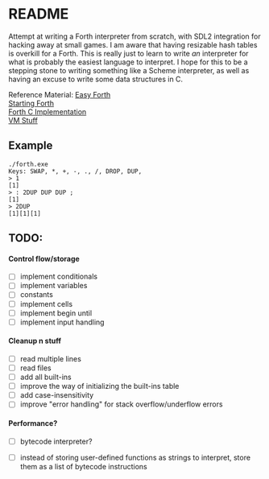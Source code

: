 # README

Attempt at writing a Forth interpreter from scratch, with SDL2 integration for hacking away at small games.
I am aware that having resizable hash tables is overkill for a Forth. This is really just to learn to write 
*an* interpreter for what is probably the easiest language to interpret. I hope for this to be a stepping 
stone to writing something like a Scheme interpreter, as well as having an excuse to write some data structures in C. 

Reference Material:
[Easy Forth](https://skilldrick.github.io/easyforth/)  
[Starting Forth](https://www.forth.com/starting-forth)  
[Forth C Implementation](https://github.com/tehologist/forthkit)  
[VM Stuff](https://www.andreinc.net/2021/12/01/writing-a-simple-vm-in-less-than-125-lines-of-c)  

## Example

```commandline
./forth.exe 
Keys: SWAP, *, +, -, ., /, DROP, DUP, 
> 1     
[1]
> : 2DUP DUP DUP ;
[1]
> 2DUP
[1][1][1]
```

## TODO:

#### Control flow/storage
- [ ] implement conditionals
- [ ] implement variables
- [ ] constants
- [ ] implement cells
- [ ] implement begin until
- [ ] implement input handling

#### Cleanup n stuff
- [ ] read multiple lines
- [ ] read files
- [ ] add all built-ins
- [ ] improve the way of initializing the built-ins table
- [ ] add case-insensitivity
- [ ] improve "error handling" for stack overflow/underflow errors

#### Performance?
- [ ] bytecode interpreter?
- [ ] instead of storing user-defined functions as strings to interpret, store them as a list of bytecode instructions

